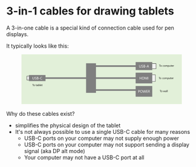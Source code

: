 # 3-in-1 cables for drawing tablets

A 3-in-one cable is a special kind of connection cable used for pen displays.

It typically looks like this:

<figure><img src="../../.gitbook/assets/image.png" alt=""><figcaption></figcaption></figure>

Why do these cables exist?

* simplifies the physical design of the tablet
* It's not always possible to use a single USB-C cable for many reasons
  * USB-C ports on your computer may not supply enough power
  * USB-C ports on your computer may not support sending a display signal (aka DP alt mode)
  * Your computer may not have a USB-C port at all


